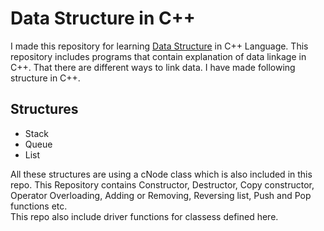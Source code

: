 # Data Structure in C++
I made this repository for learning [Data Structure](https://en.wikipedia.org/wiki/Data_structure) in C++ Language. This repository includes programs that contain explanation of data linkage in C++. That there are different ways to link data.
I have made following structure in C++.
## Structures
* Stack
* Queue
* List  

All these structures are using a cNode class which is also included in this repo. This Repository contains Constructor, Destructor, Copy constructor, Operator Overloading, Adding or Removing, Reversing list, Push and Pop functions etc.   
This repo also include driver functions for classess defined here.

